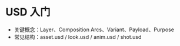 # USD 入门

- 关键概念：Layer、Composition Arcs、Variant、Payload、Purpose
- 常见结构：asset.usd / look.usd / anim.usd / shot.usd
